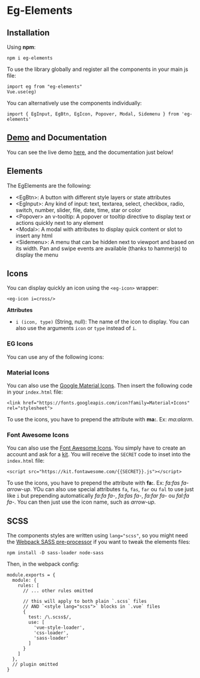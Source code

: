 # Eg-Elements

## Installation

Using **npm**:

```
npm i eg-elements
```

To use the library globally and register all the components in your main js file:
```
import eg from "eg-elements"
Vue.use(eg)
```

You can alternatively use the components individually:

```
import { EgInput, EgBtn, EgIcon, Popover, Modal, Sidemenu } from 'eg-elements'
```

## [Demo](https://ege.erwan.ch) and Documentation

You can see the live demo [here](https://ege.erwan.ch), and the documentation just below!

## Elements

The EgElements are the following:
- \<EgBtn\>: A button with different style layers or state attributes
- \<EgInput\>: Any kind of input: text, textarea, select, checkbox, radio, switch, number, slider, file, date, time, star or color
- \<Popover\> an v-tooltip: A popover or tooltip directive to display text or actions quickly next to any element
- \<Modal\>: A modal with attributes to display quick content or slot to insert any html
- \<Sidemenu\>: A menu that can be hidden next to viewport and based on its width. Pan and swipe events are available (thanks to hammerjs) to display the menu

## Icons

You can display quickly an icon using the `<eg-icon>` wrapper:

```
<eg-icon i=cross/>
```

**Attributes**
- `i (icon, type)` (String, null): The name of the icon to display. You can also use the arguments `icon` or `type` instead of `i`.

### EG Icons

You can use any of the following icons:

### Material Icons

You can also use the [Google Material Icons](https://material.io/tools/icons). Then insert the following code in your `index.html` file:

```
<link href="https://fonts.googleapis.com/icon?family=Material+Icons" rel="stylesheet">
```
To use the icons, you have to prepend the attribute with **ma:**. Ex: *ma:alarm*.

### Font Awesome Icons

You can also use the [Font Awesome Icons](https://fontawesome.com/icons). You simply have to create an account and ask for a [kit](https://fontawesome.com/start). You will receive the `SECRET` code to inset into the `index.html` file:

```
<script src="https://kit.fontawesome.com/{{SECRET}}.js"></script>
```
To use the icons, you have to prepend the attribute with **fa:**. Ex: *fa:fas fa-arrow-up*. YOu can also use special attributes `fa`, `fas`, `far` ou `fal` to use just like `i` but prepending automatically *fa:fa fa-*, *fa:fas fa-*, *fa:far fa-* ou *fal:fa fa-*. You can then just use the icon name, such as *arrow-up*.

## SCSS

The components styles are written using `lang="scss"`, so you might need the [Webpack SASS pre-processor](https://vue-loader.vuejs.org/guide/pre-processors.html) if you want to tweak the elements files:

```
npm install -D sass-loader node-sass
```

Then, in the webpack config:

```
module.exports = {
  module: {
    rules: [
      // ... other rules omitted

      // this will apply to both plain `.scss` files
      // AND `<style lang="scss">` blocks in `.vue` files
      {
        test: /\.scss$/,
        use: [
          'vue-style-loader',
          'css-loader',
          'sass-loader'
        ]
      }
    ]
  },
  // plugin omitted
}
```
